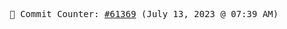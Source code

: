 <p align="center">
    <samp>
        📮 Commit Counter: <a href="https://github.com/Javascript-void0/Javascript-void0/commits/main">#61369</a> (July 13, 2023 @ 07:39 AM)
    </samp>
</p>